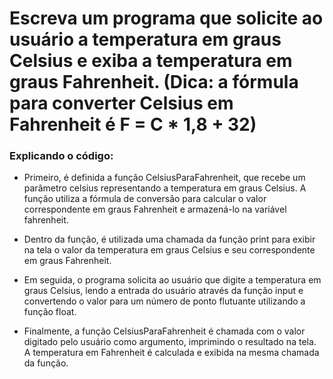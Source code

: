 # Escreva um programa que solicite ao usuário a temperatura em graus Celsius e exiba a temperatura em graus Fahrenheit. (Dica: a fórmula para converter Celsius em Fahrenheit é F = C * 1,8 + 32)

### Explicando o código:

- Primeiro, é definida a função CelsiusParaFahrenheit, que recebe um parâmetro celsius representando a temperatura em graus Celsius. A função utiliza a fórmula de conversão para calcular o valor correspondente em graus Fahrenheit e armazená-lo na variável fahrenheit.

- Dentro da função, é utilizada uma chamada da função print para exibir na tela o valor da temperatura em graus Celsius e seu correspondente em graus Fahrenheit.

- Em seguida, o programa solicita ao usuário que digite a temperatura em graus Celsius, lendo a entrada do usuário através da função input e convertendo o valor para um número de ponto flutuante utilizando a função float.

- Finalmente, a função CelsiusParaFahrenheit é chamada com o valor digitado pelo usuário como argumento, imprimindo o resultado na tela. A temperatura em Fahrenheit é calculada e exibida na mesma chamada da função.